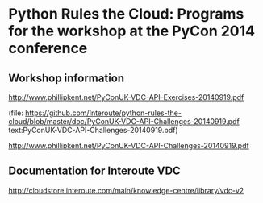 Python Rules the Cloud: Programs for the workshop at the PyCon 2014 conference
==============================================================================


Workshop information
--------------------

http://www.phillipkent.net/PyConUK-VDC-API-Exercises-20140919.pdf


(file: https://github.com/Interoute/python-rules-the-cloud/blob/master/doc/PyConUK-VDC-API-Challenges-20140919.pdf text:PyConUK-VDC-API-Challenges-20140919.pdf)

http://www.phillipkent.net/PyConUK-VDC-API-Challenges-20140919.pdf


Documentation for Interoute VDC
-------------------------------

http://cloudstore.interoute.com/main/knowledge-centre/library/vdc-v2



